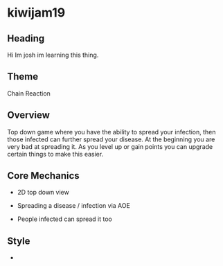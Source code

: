 # kiwijam19

## Heading 
Hi Im josh im learning this thing.

## Theme
Chain Reaction

## Overview
Top down game where you have the ability to spread your infection, then those infected can further spread your disease. At the beginning you are very bad at spreading it. As you level up or gain points you can upgrade certain things to make this easier.

## Core Mechanics

- 2D top down view

- Spreading a disease / infection via AOE

- People infected can spread it too

## Style

- 